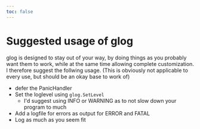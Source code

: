 ```yaml
---
toc: false
---
```


# Suggested usage of glog

glog is designed to stay out of your way, by doing things as you
probably want them to work, while at the same time allowing complete
customization.  I therefore suggest the follwing usage. (This is
obviously not applicable to every use, but should be an okay base to
work of)

- defer the PanicHandler
- Set the loglevel using `glog.SetLevel`
	- I'd suggest using INFO or WARNING as to not slow down your
	  program to much
- Add a logfile for errors as output for ERROR and FATAL
- Log as much as you seem fit

